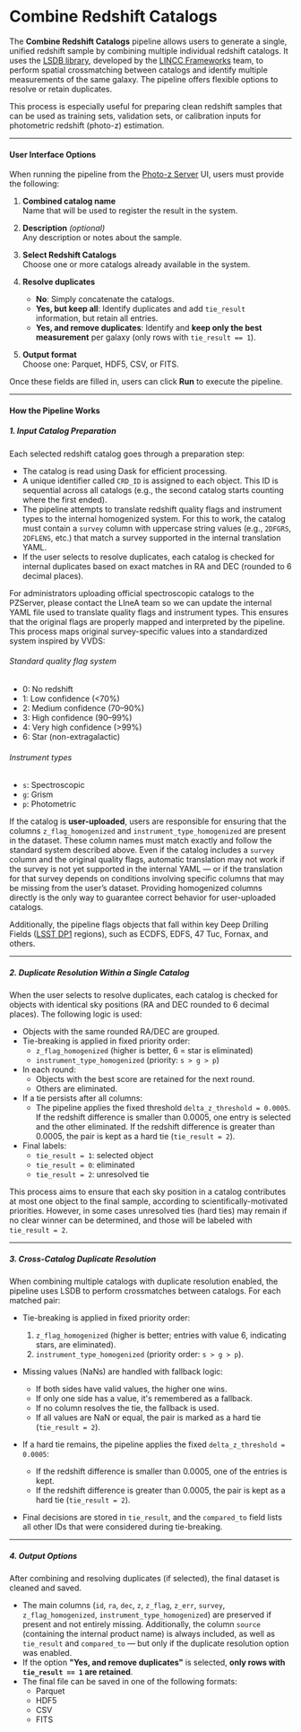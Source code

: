 # Combine Redshift Catalogs

The **Combine Redshift Catalogs** pipeline allows users to generate a single, unified redshift sample by combining multiple individual redshift catalogs. It uses the [LSDB library](https://docs.lsdb.io/en/stable/index.html), developed by the [LINCC Frameworks](https://lsstdiscoveryalliance.org/programs/lincc-frameworks/) team, to perform spatial crossmatching between catalogs and identify multiple measurements of the same galaxy. The pipeline offers flexible options to resolve or retain duplicates.

This process is especially useful for preparing clean redshift samples that can be used as training sets, validation sets, or calibration inputs for photometric redshift (photo-z) estimation.

---

#### User Interface Options
When running the pipeline from the [Photo-z Server](https://pzserver.linea.org.br/) UI, users must provide the following:

1. **Combined catalog name**  
   Name that will be used to register the result in the system.

2. **Description** *(optional)*  
   Any description or notes about the sample.

3. **Select Redshift Catalogs**  
   Choose one or more catalogs already available in the system.

4. **Resolve duplicates**
     - **No**: Simply concatenate the catalogs.
     - **Yes, but keep all**: Identify duplicates and add `tie_result` information, but retain all entries.
     - **Yes, and remove duplicates**: Identify and **keep only the best measurement** per galaxy (only rows with `tie_result == 1`).

5. **Output format**  
   Choose one: Parquet, HDF5, CSV, or FITS.

Once these fields are filled in, users can click **Run** to execute the pipeline.

---

#### How the Pipeline Works

##### 1. Input Catalog Preparation
Each selected redshift catalog goes through a preparation step:

- The catalog is read using Dask for efficient processing.
- A unique identifier called `CRD_ID` is assigned to each object. This ID is sequential across all catalogs (e.g., the second catalog starts counting where the first ended).
- The pipeline attempts to translate redshift quality flags and instrument types to the internal homogenized system. For this to work, the catalog must contain a `survey` column with uppercase string values (e.g., `2DFGRS`, `2DFLENS`, etc.) that match a survey supported in the internal translation YAML. 
- If the user selects to resolve duplicates, each catalog is checked for internal duplicates based on exact matches in RA and DEC (rounded to 6 decimal places).

For administrators uploading official spectroscopic catalogs to the PZServer, please contact the LIneA team so we can update the internal YAML file used to translate quality flags and instrument types. This ensures that the original flags are properly mapped and interpreted by the pipeline. This process maps original survey-specific values into a standardized system inspired by VVDS:

###### Standard quality flag system
- 0: No redshift
- 1: Low confidence (<70%)
- 2: Medium confidence (70–90%)
- 3: High confidence (90–99%)
- 4: Very high confidence (>99%)
- 6: Star (non-extragalactic)

###### Instrument types
- `s`: Spectroscopic
- `g`: Grism
- `p`: Photometric

If the catalog is **user-uploaded**, users are responsible for ensuring that the columns `z_flag_homogenized` and `instrument_type_homogenized` are present in the dataset. These column names must match exactly and follow the standard system described above. Even if the catalog includes a `survey` column and the original quality flags, automatic translation may not work if the survey is not yet supported in the internal YAML — or if the translation for that survey depends on conditions involving specific columns that may be missing from the user’s dataset. Providing homogenized columns directly is the only way to guarantee correct behavior for user-uploaded catalogs.

Additionally, the pipeline flags objects that fall within key Deep Drilling Fields ([LSST DP1](https://dp1.lsst.io/index.html) regions), such as ECDFS, EDFS, 47 Tuc, Fornax, and others.

---

##### 2. Duplicate Resolution Within a Single Catalog
When the user selects to resolve duplicates, each catalog is checked for objects with identical sky positions (RA and DEC rounded to 6 decimal places). The following logic is used:

- Objects with the same rounded RA/DEC are grouped.
- Tie-breaking is applied in fixed priority order:
    - `z_flag_homogenized` (higher is better, 6 = star is eliminated)
    - `instrument_type_homogenized` (priority: `s > g > p`)
- In each round:
    - Objects with the best score are retained for the next round.
    - Others are eliminated.
- If a tie persists after all columns:
    - The pipeline applies the fixed threshold `delta_z_threshold = 0.0005`. If the redshift difference is smaller than 0.0005, one entry is selected and the other eliminated. If the redshift difference is greater than 0.0005, the pair is kept as a hard tie (`tie_result = 2`).
- Final labels:
    - `tie_result = 1`: selected object
    - `tie_result = 0`: eliminated
    - `tie_result = 2`: unresolved tie

This process aims to ensure that each sky position in a catalog contributes at most one object to the final sample, according to scientifically-motivated priorities. However, in some cases unresolved ties (hard ties) may remain if no clear winner can be determined, and those will be labeled with `tie_result = 2`.

---

##### 3. Cross-Catalog Duplicate Resolution
When combining multiple catalogs with duplicate resolution enabled, the pipeline uses LSDB to perform crossmatches between catalogs. For each matched pair:

- Tie-breaking is applied in fixed priority order:
    1. `z_flag_homogenized` (higher is better; entries with value 6, indicating stars, are eliminated).
    2. `instrument_type_homogenized` (priority order: `s > g > p`).

- Missing values (NaNs) are handled with fallback logic:
    - If both sides have valid values, the higher one wins.
    - If only one side has a value, it's remembered as a fallback.
    - If no column resolves the tie, the fallback is used.
    - If all values are NaN or equal, the pair is marked as a hard tie (`tie_result = 2`).

- If a hard tie remains, the pipeline applies the fixed `delta_z_threshold = 0.0005`:
    - If the redshift difference is smaller than 0.0005, one of the entries is kept.
    - If the redshift difference is greater than 0.0005, the pair is kept as a hard tie (`tie_result = 2`).

- Final decisions are stored in `tie_result`, and the `compared_to` field lists all other IDs that were considered during tie-breaking.

---

##### 4. Output Options
After combining and resolving duplicates (if selected), the final dataset is cleaned and saved.

- The main columns (`id`, `ra`, `dec`, `z`, `z_flag`, `z_err`, `survey`, `z_flag_homogenized`, `instrument_type_homogenized`) are preserved if present and not entirely missing. Additionally, the column `source` (containing the internal product name) is always included, as well as `tie_result` and `compared_to` — but only if the duplicate resolution option was enabled.
- If the option **"Yes, and remove duplicates"** is selected, **only rows with `tie_result == 1` are retained**.
- The final file can be saved in one of the following formats:
    - Parquet
    - HDF5
    - CSV
    - FITS
